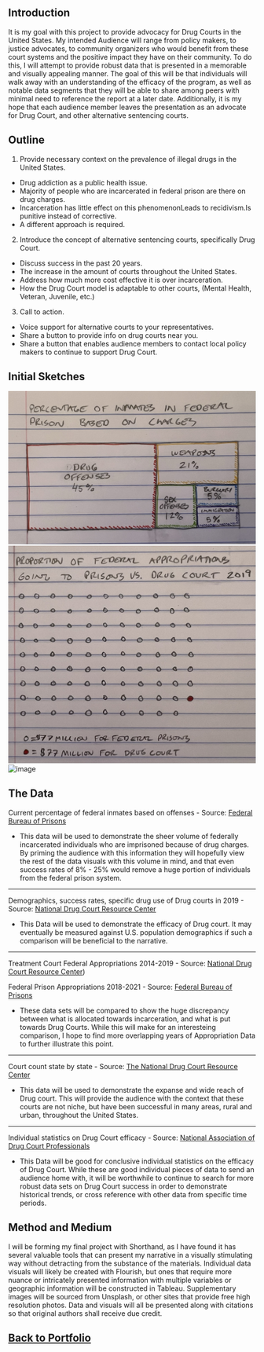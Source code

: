 ## Introduction


It is my goal with this project to provide advocacy for Drug Courts in the United States. My intended Audience will range from policy makers, to justice advocates, to community organizers who would benefit from these court systems and the positive impact they have on their community. To do this, I will attempt to provide robust data that is presented in a memorable and visually appealing manner. The goal of this will be that individuals will walk away with an understanding of the efficacy of the program, as well as notable data segments that they will be able to share among peers with minimal need to reference the report at a later date. Additionally, it is my hope that each audience member leaves the presentation as an advocate for Drug Court, and other alternative sentencing courts.


## Outline
 
1. Provide necessary context on the prevalence of illegal drugs in the United States.  
* Drug addiction as a public health issue.  
* Majority of people who are incarcerated in federal prison are there on drug charges.  
* Incarceration has little effect on this phenomenonLeads to recidivism.Is punitive instead of corrective.  
* A different approach is required.  
2. Introduce the concept of alternative sentencing courts, specifically Drug Court.  
* Discuss success in the past 20 years.  
* The increase in the amount of courts throughout the United States.  
* Address how much more cost effective it is over incarceration.  
* How the Drug Court model is adaptable to other courts, (Mental Health, Veteran, Juvenile, etc.)  
3. Call to action.  
* Voice support for alternative courts to your representatives.  
* Share a button to provide info on drug courts near you.  
* Share a button that enables audience members to contact local policy makers to continue to support Drug Court.  

## Initial Sketches
![image](https://raw.githubusercontent.com/duncbind/portfolio/main/prisonpop.JPEG)
![image](https://raw.githubusercontent.com/duncbind/portfolio/main/fedapprop.JPEG)
![image]()
## The Data

Current percentage of federal inmates based on offenses - Source: [Federal Bureau of Prisons](https://www.bop.gov/about/statistics/statistics_inmate_offenses.jsp)


* This data will be used to demonstrate the sheer volume of federally incarcerated individuals who are imprisoned because of drug charges. By priming the audience with this information they will hopefully view the rest of the data visuals with this volume in mind, and that even success rates of 8% - 25% would remove a huge portion of individuals from the federal prison system.


***
Demographics, success rates, specific drug use of Drug courts in 2019 - Source: [National Drug Court Resource Center](https://www.google.com/url?sa=t&rct=j&q=&esrc=s&source=web&cd=&ved=2ahUKEwil56eYtcP7AhUeEGIAHfUzBAoQFnoECAoQAQ&url=https%3A%2F%2Fndcrc.org%2Fwp-content%2Fuploads%2F2022%2F08%2FPCP_2022_HighlightsInsights_DigitalRelease.pdf&usg=AOvVaw0XmzCVtTp_VojnRNlpOeHW)


* This Data will be used to demonstrate the efficacy of Drug court. It may eventually be measured against U.S. population demographics if such a comparison will be beneficial to the narrative.


***
Treatment Court Federal Appropriations 2014-2019 - Source: [National Drug Court Resource Center](https://www.google.com/url?sa=t&rct=j&q=&esrc=s&source=web&cd=&ved=2ahUKEwil56eYtcP7AhUeEGIAHfUzBAoQFnoECAoQAQ&url=https%3A%2F%2Fndcrc.org%2Fwp-content%2Fuploads%2F2022%2F08%2FPCP_2022_HighlightsInsights_DigitalRelease.pdf&usg=AOvVaw0XmzCVtTp_VojnRNlpOeHW))


Federal Prison Appropriations 2018-2021 - Source: [Federal Bureau of Prisons](https://www.google.com/url?sa=t&rct=j&q=&esrc=s&source=web&cd=&ved=2ahUKEwiN8Jy_pMP7AhWURTABHTC9CYIQFnoECBEQAw&url=https%3A%2F%2Fwww.justice.gov%2Fdoj%2Fpage%2Ffile%2F1246666%2Fdownload&usg=AOvVaw0NesSKv-n9eNLhu6WUUQ4i)


* These data sets will be compared to show the huge discrepancy between what is allocated towards incarceration, and what is put towards Drug Courts. While this will make for an interesteing comparison, I hope to find more overlapping years of Appropriation Data to further illustrate this point.

***
Court count state by state - Source: [The National Drug Court Resource Center](https://ndcrc.org/maps/interactive-maps/2021-treatment-court-count/)


* This data will be used to demonstrate the expanse and wide reach of Drug court. This will provide the audience with the context that these courts are not niche, but have been successful in many areas, rural and urban, throughout the United States.

***
Individual statistics on Drug Court efficacy - Source: [National Association of Drug Court Professionals](https://www.google.com/url?sa=t&rct=j&q=&esrc=s&source=web&cd=&ved=2ahUKEwj2o7LGoMP7AhUMQjABHS37CtIQFnoECA8QAQ&url=https%3A%2F%2Fwww.nadcp.org%2Fwp-content%2Fuploads%2F2018%2F11%2FUS-Drug-Court-Fact-Sheet-2018.pdf&usg=AOvVaw1C7hKVm7IBEkFsdYyDwEXG)


* This Data will be good for conclusive individual statistics on the efficacy of Drug Court. While these are good individual pieces of data to send an audience home with, it will be worthwhile to continue to search for more robust data sets on Drug Court success in order to demonstrate historical trends, or cross reference with other data from specific time periods.

## Method and Medium


I will be forming my final project with Shorthand, as I have found it has several valuable tools that can present my narrative in a visually stimulating way without detracting from the substance of the materials.  Individual data visuals will likely be created with Flourish, but ones that require more nuance or intricately presented information with multiple variables or geographic information will be constructed in Tableau. Supplementary images will be sourced from Unsplash, or other sites that provide free high resolution photos. Data and visuals will all be presented along with citations so that original authors shall receive due credit.

## [Back to Portfolio](https://duncbind.github.io/portfolio/)
